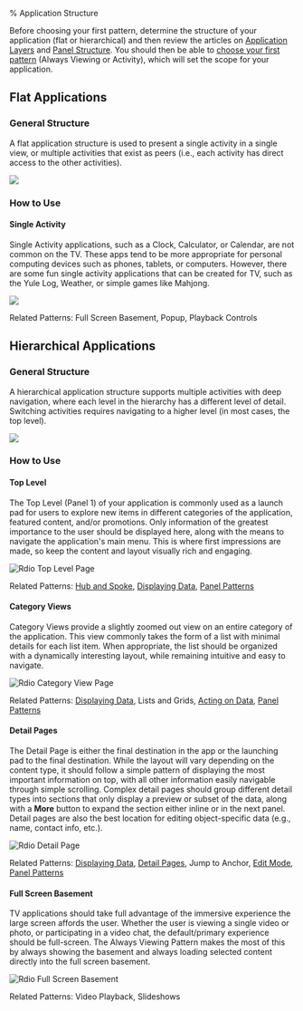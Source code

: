 ﻿% Application Structure

Before choosing your first pattern, determine the structure of your application
(flat or hierarchical) and then review the articles on [Application
Layers](app-structure/app-layers.html) and [Panel
Structure](app-structure/panel-structure.html).  You should then be able to
[choose your first pattern](app-structure/panel-patterns.html) (Always Viewing
or Activity), which will set the scope for your application.

## Flat Applications

### General Structure

A flat application structure is used to present a single activity in a single
view, or multiple activities that exist as peers (i.e., each activity has direct
access to the other activities).

![](../../../assets/dg-app-structure-flat.png)

### How to Use

#### Single Activity

Single Activity applications, such as a Clock, Calculator, or Calendar, are not
common on the TV.  These apps tend to be more appropriate for personal computing
devices such as phones, tablets, or computers.  However, there are some fun
single activity applications that can be created for TV, such as the Yule Log,
Weather, or simple games like Mahjong.

![](../../../assets/dg-yule-log.jpg)

Related Patterns: Full Screen Basement, Popup, Playback Controls

## Hierarchical Applications

### General Structure

A hierarchical application structure supports multiple activities with deep
navigation, where each level in the hierarchy has a different level of detail.
Switching activities requires navigating to a higher level (in most cases, the
top level).

![](../../../assets/dg-app-structure-hierarchical.png)

### How to Use

#### Top Level

The Top Level (Panel 1) of your application is commonly used as a launch pad for
users to explore new items in different categories of the application, featured
content, and/or promotions.  Only information of the greatest importance to the
user should be displayed here, along with the means to navigate the
application's main menu.  This is where first impressions are made, so keep the
content and layout visually rich and engaging.

![_Rdio Top Level Page_](../../../assets/dg-rdio-top-level.jpg)

Related Patterns: [Hub and Spoke](navigation/hub-and-spoke.html), [Displaying
Data](displaying-data.html), [Panel Patterns](app-structure/panel-patterns.html)

#### Category Views

Category Views provide a slightly zoomed out view on an entire category of the
application.  This view commonly takes the form of a list with minimal details
for each list item.  When appropriate, the list should be organized with a
dynamically interesting layout, while remaining intuitive and easy to navigate.

![_Rdio Category View Page_](../../../assets/dg-rdio-category-view.jpg)

Related Patterns: [Displaying Data](displaying-data.html), Lists and Grids,
[Acting on Data](acting-on-data.html), [Panel
Patterns](app-structure/panel-patterns.html)

#### Detail Pages

The Detail Page is either the final destination in the app or the launching pad
to the final destination.  While the layout will vary depending on the content
type, it should follow a simple pattern of displaying the most important
information on top, with all other information easily navigable through simple
scrolling.  Complex detail pages should group different detail types into
sections that only display a preview or subset of the data, along with a
**More** button to expand the section either inline or in the next panel.
Detail pages are also the best location for editing object-specific data (e.g.,
name, contact info, etc.).

![_Rdio Detail Page_](../../../assets/dg-rdio-detail-page.jpg)

Related Patterns: [Displaying Data](displaying-data.html), [Detail
Pages](displaying-data/detail-pages.html), Jump to Anchor, [Edit
Mode](acting-on-data/edit-mode.html), [Panel
Patterns](app-structure/panel-patterns.html)

#### Full Screen Basement

TV applications should take full advantage of the immersive experience the large
screen affords the user.  Whether the user is viewing a single video or photo,
or participating in a video chat, the default/primary experience should be
full-screen.  The Always Viewing Pattern makes the most of this by always
showing the basement and always loading selected content directly into the full
screen basement.

![_Rdio Full Screen Basement_](../../../assets/dg-rdio-full-screen-basement.jpg)

Related Patterns: Video Playback, Slideshows
